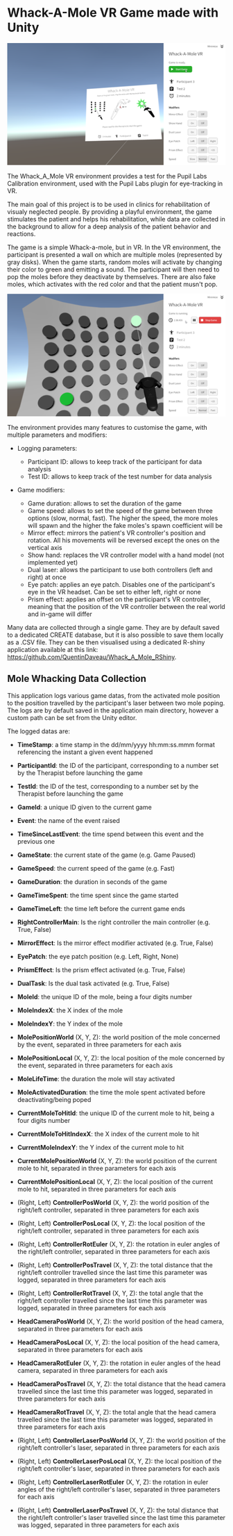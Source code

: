 # Whack-A-Mole VR Game made with Unity

![Whack A Mole Game Setup](Images/game_setup.png)

The Whack_A_Mole VR environment provides a test for the Pupil Labs Calibration environment, used with the Pupil Labs plugin for eye-tracking in VR. 

The main goal of this project is to be used in clinics for rehabilitation of visualy neglected people. By providing a playful environment, the game stimulates the patient and helps his rehabilitation, while data are collected in the background to allow for a deep analysis of the patient behavior and reactions.

The game is a simple Whack-a-mole, but in VR. In the VR environment, the participant is presented a wall on which are multiple moles (represented by gray disks). When the game starts, random moles will activate by changing their color to green and emitting a sound. The participant will then need to pop the moles before they deactivate by themselves. There are also fake moles, which activates with the red color and that the patient musn't pop.

![Whack A Mole Game Playing](Images/game_run.png)

The environment provides many features to customise the game, with multiple parameters and modifiers:

- Logging parameters: 
  - Participant ID: allows to keep track of the participant for data analysis
  - Test ID: allows to keep track of the test number for data analysis

- Game modifiers: 
  - Game duration: allows to set the duration of the game
  - Game speed: allows to set the speed of the game between three options (slow, normal, fast). The higher the speed, the more moles will spawn and the higher the fake moles's spawn coefficient will be
  - Mirror effect: mirrors the patient's VR controller's position and rotation. All his movements will be reversed except the ones on the vertical axis
  - Show hand: replaces the VR controller model with a hand model (not implemented yet)
  - Dual laser: allows the participant to use both controllers (left and right) at once
  - Eye patch: applies an eye patch. Disables one of the participant's eye in the VR headset. Can be set to either left, right or none
  - Prism effect: applies an offset on the participant's VR controller, meaning that the position of the VR controller between the real world and in-game will differ

Many data are collected through a single game. They are by default saved to a dedicated CREATE database, but it is also possible to save them locally as a .CSV file. They can be then visualised using a dedicated R-shiny application available at this link: https://github.com/QuentinDaveau/Whack_A_Mole_RShiny. 

## Mole Whacking Data Collection

This application logs various game datas, from the activated mole position to the position travelled by the participant's laser between two mole poping. The logs are by default saved in the application main directory, however a custom path can be set from the Unity editor.

The logged datas are:

* **TimeStamp**: a time stamp in the dd/mm/yyyy hh:mm:ss.mmm format referencing the instant a given event happened
* **ParticipantId**: the ID of the participant, corresponding to a number set by the Therapist before launching the game
* **TestId**: the ID of the test, corresponding to a number set by the Therapist before launching the game
* **GameId**: a unique ID given to the current game
* **Event**: the name of the event raised
* **TimeSinceLastEvent**: the time spend between this event and the previous one
* **GameState**: the current state of the game (e.g. Game Paused)
* **GameSpeed**: the current speed of the game (e.g. Fast)
* **GameDuration**: the duration in seconds of the game
* **GameTimeSpent**: the time spent since the game started
* **GameTimeLeft**: the time left before the current game ends
* **RightControllerMain**: Is the right controller the main controller (e.g. True, False)
* **MirrorEffect**: Is the mirror effect modifier activated (e.g. True, False)
* **EyePatch**: the eye patch position (e.g. Left, Right, None)
* **PrismEffect**: Is the prism effect activated (e.g. True, False)
* **DualTask**: Is the dual task activated (e.g. True, False)

* **MoleId**: the unique ID of the mole, being a four digits number
* **MoleIndexX**: the X index of the mole
* **MoleIndexY**: the Y index of the mole
* **MolePositionWorld** (X, Y, Z): the world position of the mole concerned by the event, separated in three parameters for each axis
* **MolePositionLocal** (X, Y, Z): the local position of the mole concerned by the event, separated in three parameters for each axis
* **MoleLifeTime**: the duration the mole will stay activated
* **MoleActivatedDuration**: the time the mole spent activated before deactivating/being poped
* **CurrentMoleToHitId**: the unique ID of the current mole to hit, being a four digits number
* **CurrentMoleToHitIndexX**: the X index of the current mole to hit
* **CurrentMoleIndexY**: the Y index of the current mole to hit
* **CurrentMolePositionWorld** (X, Y, Z): the world position of the current mole to hit, separated in three parameters for each axis
* **CurrentMolePositionLocal** (X, Y, Z): the local position of the current mole to hit, separated in three parameters for each axis

* (Right, Left) **ControllerPosWorld** (X, Y, Z): the world position of the right/left controller, separated in three parameters for each axis
* (Right, Left) **ControllerPosLocal** (X, Y, Z): the local position of the right/left controller, separated in three parameters for each axis
* (Right, Left) **ControllerRotEuler** (X, Y, Z): the rotation in euler angles of the right/left controller, separated in three parameters for each axis
* (Right, Left) **ControllerPosTravel** (X, Y, Z): the total distance that the right/left controller travelled since the last time this parameter was logged, separated in three parameters for each axis
* (Right, Left) **ControllerRotTravel** (X, Y, Z): the total angle that the right/left controller travelled since the last time this parameter was logged, separated in three parameters for each axis
* **HeadCameraPosWorld** (X, Y, Z): the world position of the head camera, separated in three parameters for each axis
* **HeadCameraPosLocal** (X, Y, Z): the local position of the head camera, separated in three parameters for each axis
* **HeadCameraRotEuler** (X, Y, Z): the rotation in euler angles of the head camera, separated in three parameters for each axis
* **HeadCameraPosTravel** (X, Y, Z): the total distance that the head camera travelled since the last time this parameter was logged, separated in three parameters for each axis
* **HeadCameraRotTravel** (X, Y, Z): the total angle that the head camera travelled since the last time this parameter was logged, separated in three parameters for each axis
* (Right, Left) **ControllerLaserPosWorld** (X, Y, Z): the world position of the right/left controller's laser, separated in three parameters for each axis
* (Right, Left) **ControllerLaserPosLocal** (X, Y, Z): the local position of the right/left controller's laser, separated in three parameters for each axis
* (Right, Left) **ControllerLaserRotEuler** (X, Y, Z): the rotation in euler angles of the right/left controller's laser, separated in three parameters for each axis
* (Right, Left) **ControllerLaserPosTravel** (X, Y, Z): the total distance that the right/left controller's laser travelled since the last time this parameter was logged, separated in three parameters for each axis

